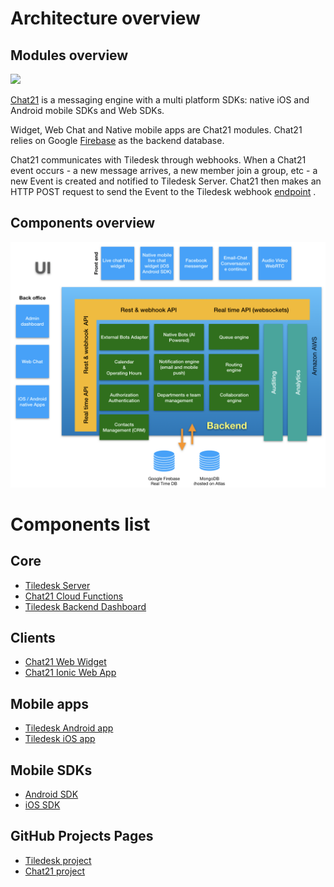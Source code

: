 # Architecture overview

## Modules overview

![](../.gitbook/assets/tiledesk-architecture-design.001.jpeg)

[Chat21](http://www.chat21.org) is a messaging engine with a multi platform SDKs:  native iOS and Android mobile SDKs and Web SDKs.  

Widget, Web Chat and Native mobile apps are Chat21 modules. Chat21 relies on Google [Firebase](http://firebase.google.com/) as the backend database. 

Chat21 communicates with Tiledesk through webhooks. When a Chat21 event occurs - a new message arrives, a new member join a group, etc - a new Event is created and notified to Tiledesk Server. Chat21 then makes an HTTP POST request to send the Event to the Tiledesk webhook [endpoint](https://github.com/Tiledesk/tiledesk-server/blob/master/channels/chat21/chat21WebHook.js) .

## Components overview

![](../.gitbook/assets/image%20%2856%29.png)


# Components list

## Core

* [Tiledesk Server](https://github.com/Tiledesk/tiledesk-server) 
* [Chat21 Cloud Functions](https://github.com/chat21/chat21-cloud-functions)
* [Tiledesk Backend Dashboard](https://github.com/Tiledesk/tiledesk-dashboard)

## Clients

* [Chat21 Web Widget](https://github.com/chat21/chat21-web-widget)
* [Chat21 Ionic Web App](https://github.com/chat21/chat21-ionic)

## Mobile apps

* [Tiledesk Android app](https://github.com/Tiledesk/tiledesk-android)
* [Tiledesk iOS app](https://github.com/Tiledesk/tiledesk-ios-app)

## Mobile SDKs

* [Android SDK](https://github.com/Tiledesk/tiledesk-android-sdk)
* [iOS SDK](https://github.com/Tiledesk/tiledesk-ios-sdk)



## GitHub Projects Pages

* [Tiledesk project](https://github.com/tiledesk)
* [Chat21 project](https://github.com/chat21)

